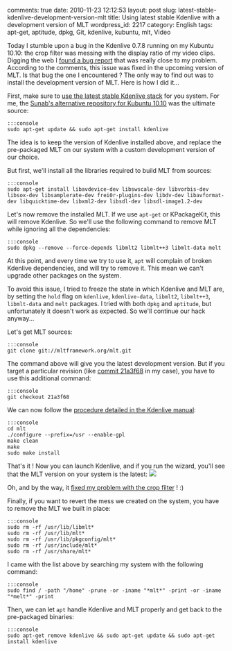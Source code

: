 comments: true
date: 2010-11-23 12:12:53
layout: post
slug: latest-stable-kdenlive-development-version-mlt
title: Using latest stable Kdenlive with a development version of MLT
wordpress_id: 2217
category: English
tags: apt-get, aptitude, dpkg, Git, kdenlive, kubuntu, mlt, Video

Today I stumble upon a bug in the Kdenlive 0.7.8 running on my Kubuntu 10.10: the crop filter was messing with the display ratio of my video clips. Digging the web I [found a bug report](http://www.kdenlive.org/mantis/view.php?id=1814) that was really close to my problem. According to the comments, this issue was fixed in the upcoming version of MLT. Is that bug the one I encountered ? The only way to find out was to install the development version of MLT. Here is how I did it...

First, make sure to [use the latest stable Kdenlive stack](http://www.kdenlive.org/download-kdenlive-0) for you system. For me, the [Sunab's alternative repository for Kubuntu 10.10](https://launchpad.net/~sunab/+archive/kdenlive-release/?field.series_filter=maverick) was the ultimate source:

    
    :::console
    sudo apt-get update && sudo apt-get install kdenlive
    



The idea is to keep the version of Kdenlive installed above, and replace the pre-packaged MLT on our system with a custom development version of our choice.

But first, we'll install all the libraries required to build MLT from sources:

    
    :::console
    sudo apt-get install libavdevice-dev libswscale-dev libvorbis-dev libsox-dev libsamplerate-dev frei0r-plugins-dev libdv-dev libavformat-dev libquicktime-dev libxml2-dev libsdl-dev libsdl-image1.2-dev
    



Let's now remove the installed MLT. If we use `apt-get` or KPackageKit, this will remove Kdenlive. So we'll use the following command to remove MLT while ignoring all the dependencies:

    
    :::console
    sudo dpkg --remove --force-depends libmlt2 libmlt++3 libmlt-data melt
    



At this point, and every time we try to use it, `apt` will complain of broken Kdenlive dependencies, and will try to remove it. This mean we can't upgrade other packages on the system.

To avoid this issue, I tried to freeze the state in which Kdenlive and MLT are, by setting the `hold` flag on `kdenlive`, `kdenlive-data`, `libmlt2`, `libmlt++3`, `libmlt-data` and `melt` packages. I tried with both `dpkg` and `aptitude`, but unfortunately it doesn't work as expected. So we'll continue our hack anyway...

Let's get MLT sources:

    
    :::console
    git clone git://mltframework.org/mlt.git
    



The command above will give you the latest development version. But if you target a particular revision (like [commit 21a3f68](http://mltframework.org/gitweb/mlt.git?p=mltframework.org/mlt.git;a=commit;h=21a3f68d56ce1237eb6510cdf03ebfc40b5641c2) in my case), you have to use this additional command:

    
    :::console
    git checkout 21a3f68
    



We can now follow the [procedure detailed in the Kdenlive manual](http://www.kdenlive.org/user-manual/downloading-and-installing-kdenlive/installing-source/installing-mlt-rendering-engine):

    
    :::console
    cd mlt
    ./configure --prefix=/usr --enable-gpl
    make clean
    make
    sudo make install
    



That's it ! Now you can launch Kdenlive, and if you run the wizard, you'll see that the MLT version on your system is the latest:
[![](http://kevin.deldycke.com/wp-content/uploads/2010/10/kdenlive-with-mlt-dev-300x195.png)](http://kevin.deldycke.com/wp-content/uploads/2010/10/kdenlive-with-mlt-dev.png)

Oh, and by the way, it [fixed my problem with the crop filter](http://mltframework.org/gitweb/mlt.git?p=mltframework.org/mlt.git;a=commitdiff;h=21a3f68d56ce1237eb6510cdf03ebfc40b5641c2) ! :)

Finally, if you want to revert the mess we created on the system, you have to remove the MLT we built in place:

    
    :::console
    sudo rm -rf /usr/lib/libmlt*
    sudo rm -rf /usr/lib/mlt*
    sudo rm -rf /usr/lib/pkgconfig/mlt*
    sudo rm -rf /usr/include/mlt*
    sudo rm -rf /usr/share/mlt*
    



I came with the list above by searching my system with the following command:

    
    :::console
    sudo find / -path "/home" -prune -or -iname "*mlt*" -print -or -iname "*melt*" -print
    



Then, we can let `apt` handle Kdenlive and MLT properly and get back to the pre-packaged binaries:

    
    :::console
    sudo apt-get remove kdenlive && sudo apt-get update && sudo apt-get install kdenlive
    
